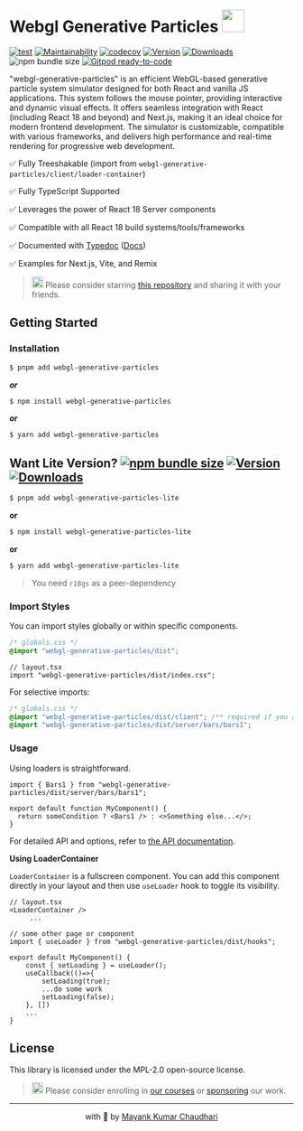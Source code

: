 # Webgl Generative Particles <img src="https://github.com/react18-tools/webgl-generative-particles/blob/main/popper.png?raw=true" style="height: 40px"/>

[![test](https://github.com/react18-tools/webgl-generative-particles/actions/workflows/test.yml/badge.svg)](https://github.com/react18-tools/webgl-generative-particles/actions/workflows/test.yml) [![Maintainability](https://api.codeclimate.com/v1/badges/aa896ec14c570f3bb274/maintainability)](https://codeclimate.com/github/react18-tools/webgl-generative-particles/maintainability) [![codecov](https://codecov.io/gh/react18-tools/webgl-generative-particles/graph/badge.svg)](https://codecov.io/gh/react18-tools/webgl-generative-particles) [![Version](https://img.shields.io/npm/v/webgl-generative-particles.svg?colorB=green)](https://www.npmjs.com/package/webgl-generative-particles) [![Downloads](https://img.jsdelivr.com/img.shields.io/npm/d18m/webgl-generative-particles.svg)](https://www.npmjs.com/package/webgl-generative-particles) ![npm bundle size](https://img.shields.io/bundlephobia/minzip/webgl-generative-particles) [![Gitpod ready-to-code](https://img.shields.io/badge/Gitpod-ready--to--code-blue?logo=gitpod)](https://gitpod.io/from-referrer/)

"webgl-generative-particles" is an efficient WebGL-based generative particle system simulator designed for both React and vanilla JS applications. This system follows the mouse pointer, providing interactive and dynamic visual effects. It offers seamless integration with React (including React 18 and beyond) and Next.js, making it an ideal choice for modern frontend development. The simulator is customizable, compatible with various frameworks, and delivers high performance and real-time rendering for progressive web development.

✅ Fully Treeshakable (import from `webgl-generative-particles/client/loader-container`)

✅ Fully TypeScript Supported

✅ Leverages the power of React 18 Server components

✅ Compatible with all React 18 build systems/tools/frameworks

✅ Documented with [Typedoc](https://react18-tools.github.io/webgl-generative-particles) ([Docs](https://react18-tools.github.io/webgl-generative-particles))

✅ Examples for Next.js, Vite, and Remix

> <img src="https://github.com/react18-tools/webgl-generative-particles/blob/main/popper.png?raw=true" style="height: 20px"/> Please consider starring [this repository](https://github.com/react18-tools/webgl-generative-particles) and sharing it with your friends.

## Getting Started

### Installation

```bash
$ pnpm add webgl-generative-particles
```

**_or_**

```bash
$ npm install webgl-generative-particles
```

**_or_**

```bash
$ yarn add webgl-generative-particles
```

## Want Lite Version? [![npm bundle size](https://img.shields.io/bundlephobia/minzip/webgl-generative-particles-lite)](https://www.npmjs.com/package/webgl-generative-particles-lite) [![Version](https://img.shields.io/npm/v/webgl-generative-particles-lite.svg?colorB=green)](https://www.npmjs.com/package/webgl-generative-particles-lite) [![Downloads](https://img.jsdelivr.com/img.shields.io/npm/d18m/webgl-generative-particles-lite.svg)](https://www.npmjs.com/package/webgl-generative-particles-lite)

```bash
$ pnpm add webgl-generative-particles-lite
```

**or**

```bash
$ npm install webgl-generative-particles-lite
```

**or**

```bash
$ yarn add webgl-generative-particles-lite
```

> You need `r18gs` as a peer-dependency

### Import Styles

You can import styles globally or within specific components.

```css
/* globals.css */
@import "webgl-generative-particles/dist";
```

```tsx
// layout.tsx
import "webgl-generative-particles/dist/index.css";
```

For selective imports:

```css
/* globals.css */
@import "webgl-generative-particles/dist/client"; /** required if you are using LoaderContainer */
@import "webgl-generative-particles/dist/server/bars/bars1";
```

### Usage

Using loaders is straightforward.

```tsx
import { Bars1 } from "webgl-generative-particles/dist/server/bars/bars1";

export default function MyComponent() {
  return someCondition ? <Bars1 /> : <>Something else...</>;
}
```

For detailed API and options, refer to [the API documentation](https://react18-tools.github.io/webgl-generative-particles).

**Using LoaderContainer**

`LoaderContainer` is a fullscreen component. You can add this component directly in your layout and then use `useLoader` hook to toggle its visibility.

```tsx
// layout.tsx
<LoaderContainer />
	 ...
```

```tsx
// some other page or component
import { useLoader } from "webgl-generative-particles/dist/hooks";

export default MyComponent() {
	const { setLoading } = useLoader();
	useCallback(()=>{
		setLoading(true);
		...do some work
		setLoading(false);
	}, [])
	...
}
```

## License

This library is licensed under the MPL-2.0 open-source license.

> <img src="https://github.com/react18-tools/webgl-generative-particles/blob/main/popper.png?raw=true" style="height: 20px"/> Please consider enrolling in [our courses](https://mayank-chaudhari.vercel.app/courses) or [sponsoring](https://github.com/sponsors/mayank1513) our work.

<hr />

<p align="center" style="text-align:center">with 💖 by <a href="https://mayank-chaudhari.vercel.app" target="_blank">Mayank Kumar Chaudhari</a></p>
